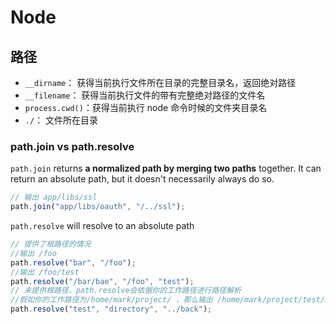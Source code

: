 # Node

## 路径

- `__dirname`： 获得当前执行文件所在目录的完整目录名，返回绝对路径
- `__filename`： 获得当前执行文件的带有完整绝对路径的文件名
- `process.cwd()`：获得当前执行 node 命令时候的文件夹目录名
- `./`： 文件所在目录

### path.join vs path.resolve

`path.join` returns **a normalized path by merging two paths** together. It can return an absolute path, but it doesn't necessarily always do so.

```js
// 输出 app/libs/ssl
path.join("app/libs/oauth", "/../ssl");
```

`path.resolve` will resolve to an absolute path

```js
// 提供了根路径的情况
//输出 /foo
path.resolve("bar", "/foo");
//输出 /foo/test
path.resolve("/bar/bae", "/foo", "test");
// 未提供根路径，path.resolve会依据你的工作路径进行路径解析
//假如你的工作路径为/home/mark/project/ ，那么输出 /home/mark/project/test/back
path.resolve("test", "directory", "../back");
```
